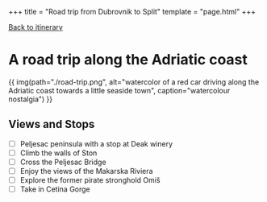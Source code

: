 +++
title = "Road trip from Dubrovnik to Split"
template = "page.html"
+++

[Back to itinerary](../)

# A road trip along the Adriatic coast

{{ img(path="./road-trip.png",
       alt="watercolor of a red car driving along the Adriatic coast towards a little seaside town",
       caption="watercolour nostalgia") }}

## Views and Stops

- [ ] Peljesac peninsula with a stop at Deak winery
- [ ] Climb the walls of Ston
- [ ] Cross the Peljesac Bridge
- [ ] Enjoy the views of the Makarska Riviera
- [ ] Explore the former pirate stronghold Omiš
- [ ] Take in Cetina Gorge